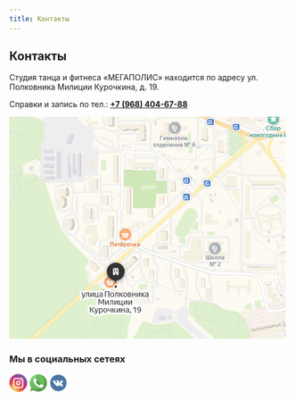 ```yaml
---
title: Контакты
---
```


## Контакты

Студия танца и фитнеса «МЕГАПОЛИС» находится по адресу ул. Полковника Милиции Курочкина, д. 19.

Справки и запись по тел.: **[+7 (968) 404-67-88](tel://+79684046788)**

![Карта](images/transfer.png "Карта")

### Мы в социальных сетеях

[![Instagram](images/instagram.png "Instagram")](http://instagram.com/megapolistro/)
[![WhatsApp](images/whatsapp.png "WhatsApp")](https://api.whatsapp.com/send?phone=79684046788)
[![VK](images/vk.png "VKontakte")](https://vk.com/megapolis_tro)